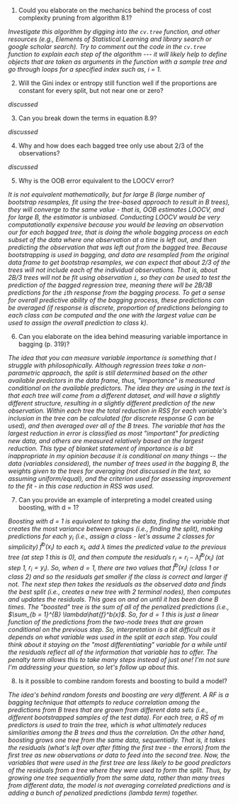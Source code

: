 1. Could you elaborate on the mechanics behind the process of cost complexity pruning from algorithm 8.1?

_Investigate this algorithm by digging into the `cv.tree` function, and other resources (e.g., Elements of Statistical Learning and library search or google scholar search). Try to comment out the code in the `cv.tree` function to explain each step of the algorithm --- it will likely help to define objects that are taken as arguments in the function with a sample tree and go through loops for a specified index such as, i = 1._


2. Will the Gini index or entropy still function well if the proportions are constant for every split, but not near one or zero?

_discussed_

3. Can you break down the terms in equation 8.9?

_discussed_

4. Why and how does each bagged tree only use about 2/3 of the observations?

_discussed_

5. Why is the OOB error equivalent to the LOOCV error? 

_It is not equivalent mathematically, but for large B (large number of bootstrap resamples, fit using the tree-based approach to result in B trees), they will converge to the same value - that is, OOB estimates LOOCV, and for large B, the estimator is unbiased. Conducting LOOCV would be very computationally expensive because you would be leaving an observation our for each bagged tree, that is doing the whole bagging process on each subset of the data where one observation at a time is left out, and then predicting the observation that was left out from the bagged tree.  Because bootstrapping is used in bagging, and data are resampled from the original data frame to get bootstrap resamples, we can expect that about 2/3 of the trees will not include each of the individual observations. That is, about 2B/3 trees will not be fit using observation `i`, so they can be used to test the prediction of the bagged regression tree, meaning there will be 2B/3B predictions for the `i`th response from the bagging process. To get a sense for overall predictive ability of the bagging process, these predictions can be averaged (if response is discrete, proportion of predictions belonging to each class can be computed and the one with the largest value can be used to assign the overall prediction to class k)._

6. Can you elaborate on the idea behind measuring variable importance in bagging (p. 319)?

_The idea that you can measure variable importance is something that I struggle with philosophically. Although regression trees take a non-parametric approach, the split is still determined based on the other available predictors in the data frame, thus, "importance" is measured conditional on the available predictors. The idea they are using in the text is that each tree will come from a different dataset, and will have a slightly different structure, resulting in a slightly different prediction of the new observation. Within each tree the total reduction in RSS for each variable's inclusion in the tree can be calculated (for discrete response G can be used), and then averaged over all of the B trees. The variable that has the largest reduction in error is classified as most "important" for predicting new data, and others are measured relatively based on the largest reduction. This type of blanket statement of importance is a bit inappropriate in my opinion because it is conditional on many things -- the data (variables considered), the number of trees used in the bagging B, the weights given to the trees for averaging (not discussed in the text, so assuming uniform/equal), and the criterion used for assessing improvement to the fit - in this case reduction in RSS was used._ 

7. Can you provide an example of interpreting a model created using boosting, with d = 1?

_Boosting with d = 1 is equivalent to taking the data, finding the variable that creates the most variance between groups (i.e., finding the split), making predictions for each $y_i$ (i.e., assign a class - let's assume 2 classes for simplicity) $\hat{f}^b(x_i)$ to each $x_i$, add $\lambda$ times the predicted value to the previous tree (at step 1 this is 0), and then compute the residuals $r_i = r_i - \lambda\hat{f}^b(x_i)$ (at step 1, $r_i = y_i$). So, when $d = 1$, there are two values that $\hat{f}^b(x_i)$ (class 1 or class 2) and so the residuals get smaller if the class is correct and larger if not. The next step then takes the residuals as the observed data and finds the best split (i.e., creates a new tree with 2 terminal nodes), then computes and updates the residuals. This goes on and on until it has been done $B$ times. The "boosted" tree is the sum of all of the penalized predictions (i.e., $\sum_{b = 1}^{B} \lambda\hat{f}^b(x)$. So, for $d = 1$ this is just a linear function of the predictions from the two-node trees that are grown conditional on the previous step. So, interpretation is a bit difficult as it depends on what variable was used in the split at each step. You could think about it staying on the "most differentiating" variable for a while until the residuals reflect all of the information that variable has to offer. The penalty term allows this to take many steps instead of just one! I'm not sure I'm addressing your question, so let's follow up about this._ 

8. Is it possible to combine random forests and boosting to build a model? 

_The idea's behind random forests and boosting are very different. A RF is a bagging technique that attempts to reduce correlation among the predictions from B trees that are grown from different data sets (i.e., different bootstrapped samples of the test data). For each tree, a RS of m predictors is used to train the tree, which is what ultimately reduces similarities among the B trees and thus the correlation. On the other hand, boosting grows one tree from the same data, sequentially. That is, it takes the residuals (what's left over after fitting the first tree - the errors) from the first tree as new observations or data to feed into the second tree. Now, the variables that were used in the first tree are less likely to be good predictors of the residuals from a tree where they were used to form the split. Thus, by growing one tree sequentially from the same data, rather than many trees from different data, the model is not averaging correlated predictions and is adding a bunch of penalized predictions (lambda term) together._